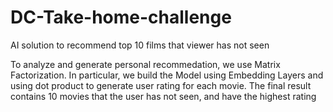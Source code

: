 # DC-Take-home-challenge
AI solution to recommend top 10 films that viewer has not seen

To analyze and generate personal recommedation, we use Matrix Factorization. In particular, we build the Model using Embedding Layers and using dot product to generate user rating for each movie. The final result contains 10 movies that the user has not seen, and have the highest rating
